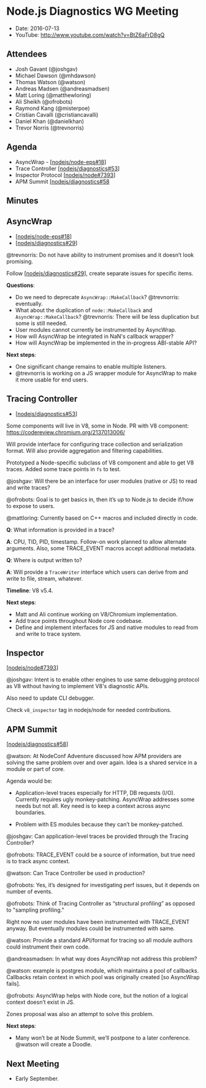 # Node.js Diagnostics WG Meeting

- Date: 2016-07-13
- YouTube: http://www.youtube.com/watch?v=BtZ6aFrD8gQ

## Attendees

- Josh Gavant (@joshgav)
- Michael Dawson (@mhdawson)
- Thomas Watson (@watson)
- Andreas Madsen (@andreasmadsen)
- Matt Loring (@matthewloring)
- Ali Sheikh (@ofrobots)
- Raymond Kang (@misterpoe)
- Cristian Cavalli (@cristiancavalli)
- Daniel Khan (@danielkhan)
- Trevor Norris (@trevnorris)

## Agenda

- AsyncWrap - [[nodejs/node-eps#18](https://github.com/nodejs/node-eps/pull/18)]
- Trace Controller [[nodejs/diagnostics#53](https://github.com/nodejs/diagnostics/issues/53)]
- Inspector Protocol [[nodejs/node#7393](https://github.com/nodejs/node/issues/7393)]
- APM Summit [[nodejs/diagnostics#58](https://github.com/nodejs/diagnostics/issues/58)

## Minutes

## AsyncWrap

- [[nodejs/node-eps#18](https://github.com/nodejs/node-eps/pull/18)]
- [[nodejs/diagnostics#29](https://github.com/nodejs/diagnostics/issues/29)]

@trevnorris: Do not have ability to instrument promises and it doesn’t look promising.

Follow [[nodejs/diagnostics#29](https://github.com/nodejs/diagnostics/issues/29)], create separate issues for specific items.

**Questions**:

- Do we need to deprecate `AsyncWrap::MakeCallback`? @trevnorris: eventually.
- What about the duplication of `node::MakeCallback` and `AsyncWrap::MakeCallback`? @trevnorris: There will be less duplication but some is still needed.
- User modules cannot currently be instrumented by AsyncWrap.
- How will AsyncWrap be integrated in NaN's callback wrapper?
- How will AsyncWrap be implemented in the in-progress ABI-stable API?

**Next steps**:

- One significant change remains to enable multiple listeners.
- @trevnorris is working on a JS wrapper module for AsyncWrap to make it more usable for end users.


## Tracing Controller

- [[nodejs/diagnostics#53](https://github.com/nodejs/diagnostics/issues/53)]

Some components will live in V8, some in Node. PR with V8 component: <https://codereview.chromium.org/2137013006/>

Will provide interface for configuring trace collection and serialization format. Will also provide aggregation and filtering capabilities.

Prototyped a Node-specific subclass of V8 component and able to get V8 traces. Added some trace points in `fs` to test.

@joshgav: Will there be an interface for user modules (native or JS) to read and write traces?

@ofrobots: Goal is to get basics in, then it’s up to Node.js to decide if/how to expose to users.

@mattloring: Currently based on C++ macros and included directly in code.

**Q**: What information is provided in a trace?

**A**: CPU, TID, PID, timestamp. Follow-on work planned to allow alternate arguments. Also, some TRACE_EVENT macros accept additional metadata.

**Q**: Where is output written to?

**A**: Will provide a `TraceWriter` interface which users can derive from and write to file, stream, whatever.

**Timeline**: V8 v5.4.

**Next steps**:

- Matt and Ali continue working on V8/Chromium implementation.
- Add trace points throughout Node core codebase.
- Define and implement interfaces for JS and native modules to read from and write to trace system.


## Inspector

[[nodejs/node#7393](https://github.com/nodejs/node/issues/7393)]

@joshgav: Intent is to enable other engines to use same debugging protocol as V8 without having to implement V8's diagnostic APIs.

Also need to update CLI debugger.

Check `v8_inspector` tag in nodejs/node for needed contributions.


## APM Summit

[[nodejs/diagnostics#58](https://github.com/nodejs/diagnostics/issues/58)]


@watson: At NodeConf Adventure discussed how APM providers are solving the same problem over and over again. Idea is a shared service in a module or part of core.

Agenda would be:

- Application-level traces especially for HTTP, DB requests (I/O). Currently requires ugly monkey-patching. AsyncWrap addresses some needs but not all. Key need is to keep a context across async boundaries.

- Problem with ES modules because they can’t be monkey-patched.

@joshgav: Can application-level traces be provided through the Tracing Controller?

@ofrobots: TRACE_EVENT could be a source of information, but true need is to track async context.

@watson: Can Trace Controller be used in production?

@ofrobots: Yes, it’s designed for investigating perf issues, but it depends on number of events.

@ofrobots: Think of Tracing Controller as “structural profiling” as opposed to "sampling profiling."

Right now no user modules have been instrumented with TRACE_EVENT anyway. But eventually modules could be instrumented with same.

@watson: Provide a standard API/format for tracing so all module authors could instrument their own code.

@andreasmadsen: In what way does AsyncWrap not address this problem?

@watson: example is postgres module, which maintains a pool of callbacks. Callbacks retain context in which pool was originally created [so AsyncWrap fails].

@ofrobots: AsyncWrap helps with Node core, but the notion of a logical context doesn’t exist in JS.

Zones proposal was also an attempt to solve this problem.

**Next steps**:

- Many won’t be at Node Summit, we’ll postpone to a later conference. @watson will create a Doodle.


## Next Meeting

- Early September.
